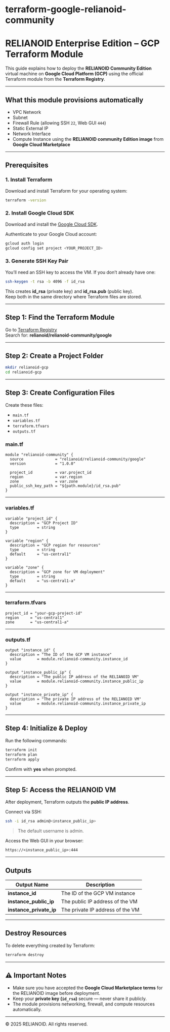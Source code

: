 # terraform-google-relianoid-community
# RELIANOID Enterprise Edition – GCP Terraform Module

This guide explains how to deploy the **RELIANOID Community Edition** virtual machine on **Google Cloud Platform (GCP)** using the official Terraform module from the **Terraform Registry**.

---

## What this module provisions automatically

- VPC Network  
- Subnet  
- Firewall Rule (allowing SSH `22`, Web GUI `444`)  
- Static External IP  
- Network Interface  
- Compute Instance using the **RELIANOID community Edition image** from **Google Cloud Marketplace**

---

## Prerequisites

### 1. Install Terraform
Download and install Terraform for your operating system:

```bash
terraform -version
```

### 2. Install Google Cloud SDK
Download and install the [Google Cloud SDK](https://cloud.google.com/sdk/docs/install).

Authenticate to your Google Cloud account:

```bash
gcloud auth login
gcloud config set project <YOUR_PROJECT_ID>
```

### 3. Generate SSH Key Pair
You’ll need an SSH key to access the VM. If you don’t already have one:

```bash
ssh-keygen -t rsa -b 4096 -f id_rsa
```

This creates **id_rsa** (private key) and **id_rsa.pub** (public key).  
Keep both in the same directory where Terraform files are stored.

---

## Step 1: Find the Terraform Module

Go to [Terraform Registry](https://registry.terraform.io)  
Search for: **relianoid/relianoid-community/google**

---

## Step 2: Create a Project Folder

```bash
mkdir relianoid-gcp
cd relianoid-gcp
```

---

## Step 3: Create Configuration Files

Create these files:

- `main.tf`
- `variables.tf`
- `terraform.tfvars`
- `outputs.tf`

### **main.tf**
```hcl
module "relianoid-community" {
  source              = "relianoid/relianoid-community/google"
  version             = "1.0.0"

  project_id          = var.project_id
  region              = var.region
  zone                = var.zone
  public_ssh_key_path = "${path.module}/id_rsa.pub"
}
```

---

### **variables.tf**
```hcl
variable "project_id" {
  description = "GCP Project ID"
  type        = string
}

variable "region" {
  description = "GCP region for resources"
  type        = string
  default     = "us-central1"
}

variable "zone" {
  description = "GCP zone for VM deployment"
  type        = string
  default     = "us-central1-a"
}
```

---

### **terraform.tfvars**
```hcl
project_id = "your-gcp-project-id"
region     = "us-central1"
zone       = "us-central1-a"
```

---

### **outputs.tf**
```hcl
output "instance_id" {
  description = "The ID of the GCP VM instance"
  value       = module.relianoid-community.instance_id
}

output "instance_public_ip" {
  description = "The public IP address of the RELIANOID VM"
  value       = module.relianoid-community.instance_public_ip
}

output "instance_private_ip" {
  description = "The private IP address of the RELIANOID VM"
  value       = module.relianoid-community.instance_private_ip
}
```

---

## Step 4: Initialize & Deploy

Run the following commands:

```bash
terraform init
terraform plan
terraform apply
```

Confirm with **yes** when prompted.

---

## Step 5: Access the RELIANOID VM

After deployment, Terraform outputs the **public IP address**.

Connect via SSH:

```bash
ssh -i id_rsa admin@<instance_public_ip>
```

> The default username is admin.

Access the Web GUI in your browser:

```
https://<instance_public_ip>:444
```

---

## Outputs

| Output Name | Description |
|--------------|-------------|
| **instance_id** | The ID of the GCP VM instance |
| **instance_public_ip** | The public IP address of the VM |
| **instance_private_ip** | The private IP address of the VM |

---

##  Destroy Resources

To delete everything created by Terraform:

```bash
terraform destroy
```

---

## ⚠️ Important Notes

- Make sure you have accepted the **Google Cloud Marketplace terms** for the RELIANOID image before deployment.  
- Keep your **private key (`id_rsa`)** secure — never share it publicly.  
- The module provisions networking, firewall, and compute resources automatically.

---

© 2025 RELIANOID. All rights reserved.


